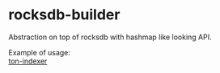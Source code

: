 # rocksdb-builder

Abstraction on top of rocksdb with hashmap like looking API.

Example of usage:  
[ton-indexer](https://github.com/broxus/ton-indexer/blob/master/src/engine/db.rs#L23-L155)